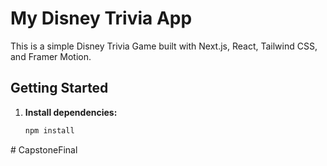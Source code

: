 # My Disney Trivia App

This is a simple Disney Trivia Game built with Next.js, React, Tailwind CSS, and Framer Motion.

## Getting Started

1. **Install dependencies:**

   ```bash
   npm install
#   C a p s t o n e F i n a l  
 